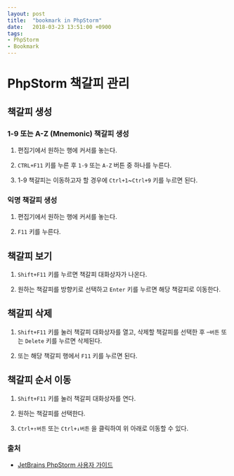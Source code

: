 ```yaml
---
layout: post
title:  "bookmark in PhpStorm"
date:   2018-03-23 13:51:00 +0900
tags:
- PhpStorm
- Bookmark
---
```



# PhpStorm 책갈피 관리

## 책갈피 생성

### 1-9 또는 A-Z (Mnemonic) 책갈피 생성

1. 편집기에서 원하는 행에 커서를 놓는다.

2. `CTRL+F11` 키를 누른 후 `1-9` 또는 `A-Z` 버튼 중 하나를 누른다.

3. 1-9 책갈피는 이동하고자 할 경우에 `Ctrl+1`~`Ctrl+9` 키를 누르면 된다.

### 익명 책갈피 생성

1. 편집기에서 원하는 행에 커서를 놓는다.

2. `F11` 키를 누른다.


## 책갈피 보기

1. `Shift+F11` 키를 누르면 책갈피 대화상자가 나온다. 

2. 원하는 책갈피를 방향키로 선택하고 `Enter` 키를 누르면 해당 책갈피로 이동한다.


##  책갈피 삭제

1. `Shift+F11` 키를 눌러 책갈피 대화상자를 열고, 삭제할 책갈피를 선택한 후 `─버튼` 또는 `Delete` 키를 누르면 삭제된다.

2. 또는 해당 책갈피 행에서 `F11` 키를 누르면 된다.


## 책갈피 순서 이동

1. `Shift+F11` 키를 눌러 책갈피 대화상자를 연다.

2. 원하는 책갈피를 선택한다.

3. `Ctrl+↑버튼` 또는 `Ctrl+↓버튼` 을 클릭하여 위 아래로 이동할 수 있다.


### 출처

- [JetBrains PhpStorm 사용자 가이드](https://www.jetbrains.com/help/phpstorm/managing-bookmarks.html)